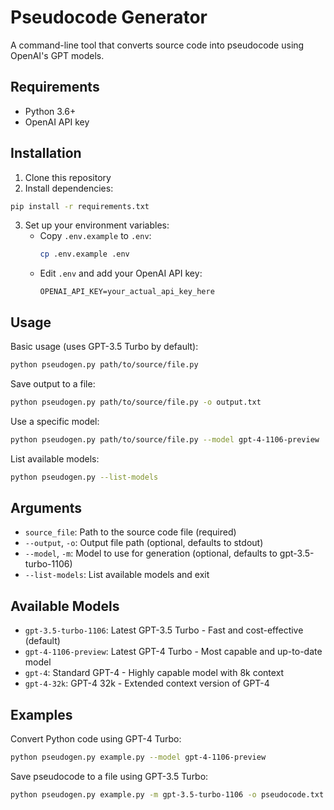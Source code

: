 # Pseudocode Generator

A command-line tool that converts source code into pseudocode using OpenAI's GPT models.

## Requirements
- Python 3.6+
- OpenAI API key

## Installation

1. Clone this repository
2. Install dependencies:
```bash
pip install -r requirements.txt
```
3. Set up your environment variables:
   - Copy `.env.example` to `.env`:
     ```bash
     cp .env.example .env
     ```
   - Edit `.env` and add your OpenAI API key:
     ```
     OPENAI_API_KEY=your_actual_api_key_here
     ```

## Usage

Basic usage (uses GPT-3.5 Turbo by default):
```bash
python pseudogen.py path/to/source/file.py
```

Save output to a file:
```bash
python pseudogen.py path/to/source/file.py -o output.txt
```

Use a specific model:
```bash
python pseudogen.py path/to/source/file.py --model gpt-4-1106-preview
```

List available models:
```bash
python pseudogen.py --list-models
```

## Arguments
- `source_file`: Path to the source code file (required)
- `--output`, `-o`: Output file path (optional, defaults to stdout)
- `--model`, `-m`: Model to use for generation (optional, defaults to gpt-3.5-turbo-1106)
- `--list-models`: List available models and exit

## Available Models
- `gpt-3.5-turbo-1106`: Latest GPT-3.5 Turbo - Fast and cost-effective (default)
- `gpt-4-1106-preview`: Latest GPT-4 Turbo - Most capable and up-to-date model
- `gpt-4`: Standard GPT-4 - Highly capable model with 8k context
- `gpt-4-32k`: GPT-4 32k - Extended context version of GPT-4

## Examples

Convert Python code using GPT-4 Turbo:
```bash
python pseudogen.py example.py --model gpt-4-1106-preview
```

Save pseudocode to a file using GPT-3.5 Turbo:
```bash
python pseudogen.py example.py -m gpt-3.5-turbo-1106 -o pseudocode.txt
```